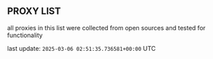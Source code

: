 ## PROXY LIST

all proxies in this list were collected from open sources and tested for functionality

last update: `2025-03-06 02:51:35.736581+00:00` UTC